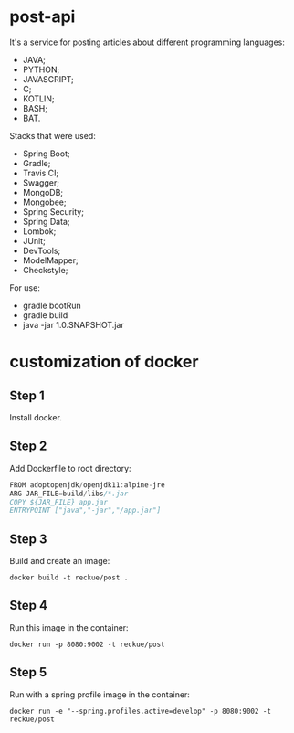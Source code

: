 # post-api

It's a service for posting articles about different programming languages:

- JAVA;
- PYTHON;
- JAVASCRIPT;
- C;
- KOTLIN;
- BASH;
- BAT. 

Stacks that were used:
- Spring Boot;
- Gradle;
- Travis CI;
- Swagger;
- MongoDB;
- Mongobee;
- Spring Security;
- Spring Data;
- Lombok;
- JUnit;
- DevTools;
- ModelMapper;
- Checkstyle;



For use:
- gradle bootRun
- gradle build
- java -jar 1.0.SNAPSHOT.jar


# customization of docker
## Step 1
Install docker.

## Step 2
Add Dockerfile to root directory:
```java
FROM adoptopenjdk/openjdk11:alpine-jre
ARG JAR_FILE=build/libs/*.jar
COPY ${JAR_FILE} app.jar
ENTRYPOINT ["java","-jar","/app.jar"]
```

## Step 3
Build and create an image:
```
docker build -t reckue/post .
```

## Step 4
Run this image in the container:
```
docker run -p 8080:9002 -t reckue/post
```

## Step 5
Run with a spring profile image in the container:
```
docker run -e "--spring.profiles.active=develop" -p 8080:9002 -t reckue/post
```



